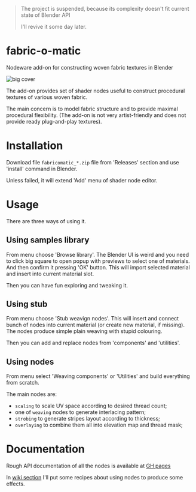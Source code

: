 
> The project is suspended, 
> because its complexity doesn't fit current state of Blender API
> 
> I'll revive it some day later.

# fabric-o-matic

Nodeware add-on for constructing woven fabric textures in Blender

![big cover](docs/_static/cover.jpg)

The add-on provides set of shader nodes useful to construct procedural textures of various woven fabric.

The main concern is to model fabric structure and to provide maximal procedural flexibility.
(The add-on is not very artist-friendly and does not provide ready plug-and-play textures).




# Installation

Download file `fabricomatic_*.zip` file from 'Releases' section and use 'install' command in Blender.

Unless failed, it will extend 'Add' menu of shader node editor.

# Usage  

There are three ways of using it.

## Using samples library

From menu choose 'Browse library'. 
The Blender UI is weird and you need to click big square to open popup with previews to select one of materials. 
And then confirm it pressing 'OK' button. This will import selected material and insert into current material slot.

Then you can have fun exploring and tweaking it.  

## Using stub

From menu choose 'Stub weavign nodes'. 
This will insert and connect bunch of nodes into current material (or create new material, if missing). 
The nodes produce simple plain weaving with stupid colouring.

Then you can add and replace nodes from 'components' and 'utilities'.

## Using nodes

From menu select 'Weaving components' or 'Utilities' and build everything from scratch.

The main nodes are: 
- `scaling` to scale UV space according to desired thread count;
- one of `weaving` nodes to generate interlacing pattern;
- `strobing` to generate stripes layout according to thickness;
- `overlaying` to combine them all into elevation map and thread mask; 

# Documentation

Rough API documentation of all the nodes is available at [GH pages](https://qwiglydee.github.io/fabric-o-matic/)

In [wiki section](https://github.com/qwiglydee/fabric-o-matic/wiki) I'll put some recipes about using nodes to produce some effects.

